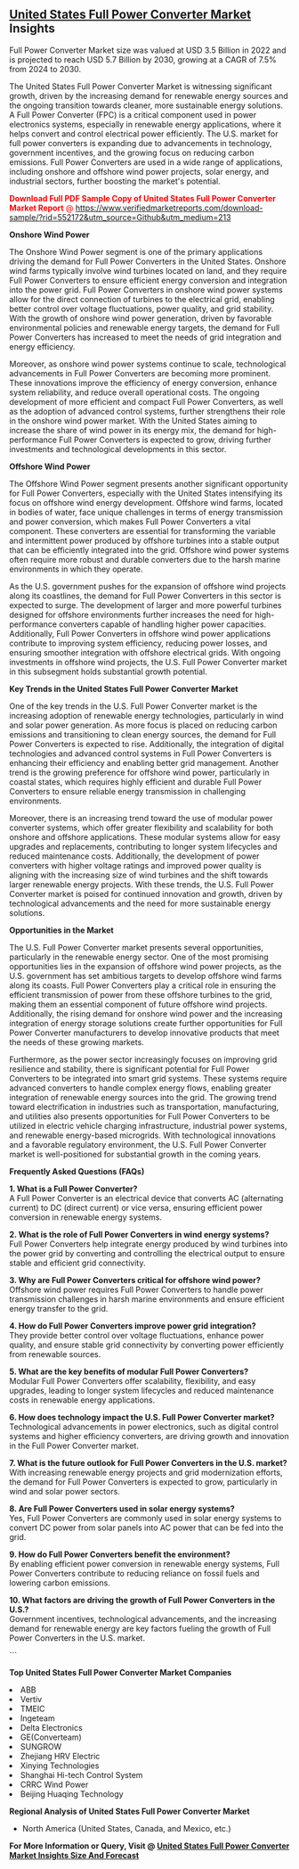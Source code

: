 <h2><a href="https://www.verifiedmarketreports.com/download-sample/?rid=552172&amp;utm_source=Github&amp;utm_medium=213" target="_blank">United States Full Power Converter Market</a> Insights</h2><p>Full Power Converter Market size was valued at USD 3.5 Billion in 2022 and is projected to reach USD 5.7 Billion by 2030, growing at a CAGR of 7.5% from 2024 to 2030.</p><p><p>The United States Full Power Converter Market is witnessing significant growth, driven by the increasing demand for renewable energy sources and the ongoing transition towards cleaner, more sustainable energy solutions. A Full Power Converter (FPC) is a critical component used in power electronics systems, especially in renewable energy applications, where it helps convert and control electrical power efficiently. The U.S. market for full power converters is expanding due to advancements in technology, government incentives, and the growing focus on reducing carbon emissions. Full Power Converters are used in a wide range of applications, including onshore and offshore wind power projects, solar energy, and industrial sectors, further boosting the market's potential. <p><span class=""><span style="color: #ff0000;"><strong>Download Full PDF Sample Copy of United States Full Power Converter Market Report</strong> @ </span><a href="https://www.verifiedmarketreports.com/download-sample/?rid=552172&amp;utm_source=Github&amp;utm_medium=213" target="_blank">https://www.verifiedmarketreports.com/download-sample/?rid=552172&amp;utm_source=Github&amp;utm_medium=213</a></span></p></p><p><strong>Onshore Wind Power</strong></p><p>The Onshore Wind Power segment is one of the primary applications driving the demand for Full Power Converters in the United States. Onshore wind farms typically involve wind turbines located on land, and they require Full Power Converters to ensure efficient energy conversion and integration into the power grid. Full Power Converters in onshore wind power systems allow for the direct connection of turbines to the electrical grid, enabling better control over voltage fluctuations, power quality, and grid stability. With the growth of onshore wind power generation, driven by favorable environmental policies and renewable energy targets, the demand for Full Power Converters has increased to meet the needs of grid integration and energy efficiency.</p><p>Moreover, as onshore wind power systems continue to scale, technological advancements in Full Power Converters are becoming more prominent. These innovations improve the efficiency of energy conversion, enhance system reliability, and reduce overall operational costs. The ongoing development of more efficient and compact Full Power Converters, as well as the adoption of advanced control systems, further strengthens their role in the onshore wind power market. With the United States aiming to increase the share of wind power in its energy mix, the demand for high-performance Full Power Converters is expected to grow, driving further investments and technological developments in this sector.</p><p><strong>Offshore Wind Power</strong></p><p>The Offshore Wind Power segment presents another significant opportunity for Full Power Converters, especially with the United States intensifying its focus on offshore wind energy development. Offshore wind farms, located in bodies of water, face unique challenges in terms of energy transmission and power conversion, which makes Full Power Converters a vital component. These converters are essential for transforming the variable and intermittent power produced by offshore turbines into a stable output that can be efficiently integrated into the grid. Offshore wind power systems often require more robust and durable converters due to the harsh marine environments in which they operate.</p><p>As the U.S. government pushes for the expansion of offshore wind projects along its coastlines, the demand for Full Power Converters in this sector is expected to surge. The development of larger and more powerful turbines designed for offshore environments further increases the need for high-performance converters capable of handling higher power capacities. Additionally, Full Power Converters in offshore wind power applications contribute to improving system efficiency, reducing power losses, and ensuring smoother integration with offshore electrical grids. With ongoing investments in offshore wind projects, the U.S. Full Power Converter market in this subsegment holds substantial growth potential.</p><p><strong>Key Trends in the United States Full Power Converter Market</strong></p><p>One of the key trends in the U.S. Full Power Converter market is the increasing adoption of renewable energy technologies, particularly in wind and solar power generation. As more focus is placed on reducing carbon emissions and transitioning to clean energy sources, the demand for Full Power Converters is expected to rise. Additionally, the integration of digital technologies and advanced control systems in Full Power Converters is enhancing their efficiency and enabling better grid management. Another trend is the growing preference for offshore wind power, particularly in coastal states, which requires highly efficient and durable Full Power Converters to ensure reliable energy transmission in challenging environments.</p><p>Moreover, there is an increasing trend toward the use of modular power converter systems, which offer greater flexibility and scalability for both onshore and offshore applications. These modular systems allow for easy upgrades and replacements, contributing to longer system lifecycles and reduced maintenance costs. Additionally, the development of power converters with higher voltage ratings and improved power quality is aligning with the increasing size of wind turbines and the shift towards larger renewable energy projects. With these trends, the U.S. Full Power Converter market is poised for continued innovation and growth, driven by technological advancements and the need for more sustainable energy solutions.</p><p><strong>Opportunities in the Market</strong></p><p>The U.S. Full Power Converter market presents several opportunities, particularly in the renewable energy sector. One of the most promising opportunities lies in the expansion of offshore wind power projects, as the U.S. government has set ambitious targets to develop offshore wind farms along its coasts. Full Power Converters play a critical role in ensuring the efficient transmission of power from these offshore turbines to the grid, making them an essential component of future offshore wind projects. Additionally, the rising demand for onshore wind power and the increasing integration of energy storage solutions create further opportunities for Full Power Converter manufacturers to develop innovative products that meet the needs of these growing markets.</p><p>Furthermore, as the power sector increasingly focuses on improving grid resilience and stability, there is significant potential for Full Power Converters to be integrated into smart grid systems. These systems require advanced converters to handle complex energy flows, enabling greater integration of renewable energy sources into the grid. The growing trend toward electrification in industries such as transportation, manufacturing, and utilities also presents opportunities for Full Power Converters to be utilized in electric vehicle charging infrastructure, industrial power systems, and renewable energy-based microgrids. With technological innovations and a favorable regulatory environment, the U.S. Full Power Converter market is well-positioned for substantial growth in the coming years.</p><p><strong>Frequently Asked Questions (FAQs)</strong></p><p><strong>1. What is a Full Power Converter?</strong><br>A Full Power Converter is an electrical device that converts AC (alternating current) to DC (direct current) or vice versa, ensuring efficient power conversion in renewable energy systems.</p><p><strong>2. What is the role of Full Power Converters in wind energy systems?</strong><br>Full Power Converters help integrate energy produced by wind turbines into the power grid by converting and controlling the electrical output to ensure stable and efficient grid connectivity.</p><p><strong>3. Why are Full Power Converters critical for offshore wind power?</strong><br>Offshore wind power requires Full Power Converters to handle power transmission challenges in harsh marine environments and ensure efficient energy transfer to the grid.</p><p><strong>4. How do Full Power Converters improve power grid integration?</strong><br>They provide better control over voltage fluctuations, enhance power quality, and ensure stable grid connectivity by converting power efficiently from renewable sources.</p><p><strong>5. What are the key benefits of modular Full Power Converters?</strong><br>Modular Full Power Converters offer scalability, flexibility, and easy upgrades, leading to longer system lifecycles and reduced maintenance costs in renewable energy applications.</p><p><strong>6. How does technology impact the U.S. Full Power Converter market?</strong><br>Technological advancements in power electronics, such as digital control systems and higher efficiency converters, are driving growth and innovation in the Full Power Converter market.</p><p><strong>7. What is the future outlook for Full Power Converters in the U.S. market?</strong><br>With increasing renewable energy projects and grid modernization efforts, the demand for Full Power Converters is expected to grow, particularly in wind and solar power sectors.</p><p><strong>8. Are Full Power Converters used in solar energy systems?</strong><br>Yes, Full Power Converters are commonly used in solar energy systems to convert DC power from solar panels into AC power that can be fed into the grid.</p><p><strong>9. How do Full Power Converters benefit the environment?</strong><br>By enabling efficient power conversion in renewable energy systems, Full Power Converters contribute to reducing reliance on fossil fuels and lowering carbon emissions.</p><p><strong>10. What factors are driving the growth of Full Power Converters in the U.S.?</strong><br>Government incentives, technological advancements, and the increasing demand for renewable energy are key factors fueling the growth of Full Power Converters in the U.S. market.</p>```</p><p><strong>Top United States Full Power Converter Market Companies</strong></p><div data-test-id=""><p><li>ABB</li><li> Vertiv</li><li> TMEIC</li><li> Ingeteam</li><li> Delta Electronics</li><li> GE(Converteam)</li><li> SUNGROW</li><li> Zhejiang HRV Electric</li><li> Xinying Technologies</li><li> Shanghai Hi-tech Control System</li><li> CRRC Wind Power</li><li> Beijing Huaqing Technology</li></p><div><strong>Regional Analysis of&nbsp;United States Full Power Converter Market</strong></div><ul><li dir="ltr"><p dir="ltr">North America&nbsp;(United States, Canada, and Mexico, etc.)</p></li></ul><p><strong>For More Information or Query, Visit @&nbsp;</strong><strong><a href="https://www.verifiedmarketreports.com/product/full-power-converter-market/?utm_source=Github&amp;utm_medium=213" target="_blank">United States Full Power Converter Market Insights Size And Forecast</a></strong></p></div>
